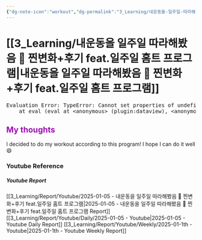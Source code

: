 ```yaml
---
{"dg-note-icon":"workout","dg-permalink":"3_Learning/내운동을-일주일-따라해봤음-🙌-찐변화+후기-feat.일주일-홈트-프로그램","created-date":"2025-01-05 3:01:18 pm","date":"2025-01-05","type":"youtube","tags":["youtube","workout"],"aliases":null,"youtuber":"제이제이","channelName":"제이제이살롱드핏","link":"https://www.youtube.com/watch?v=YbaLemhWq94","img":"https://img.youtube.com/vi/YbaLemhWq94/0.jpg","dg-publish":true,"permalink":"/3_Learning/내운동을-일주일-따라해봤음-🙌-찐변화+후기-feat.일주일-홈트-프로그램/","dgPassFrontmatter":true,"noteIcon":"workout"}
---
```


# [[3_Learning/내운동을 일주일 따라해봤음 🙌 찐변화+후기 feat.일주일 홈트 프로그램\|내운동을 일주일 따라해봤음 🙌 찐변화+후기 feat.일주일 홈트 프로그램]]


<pre class="dataview dataview-error">Evaluation Error: TypeError: Cannot set properties of undefined (setting 'innerHTML')
    at eval (eval at &lt;anonymous&gt; (plugin:dataview), &lt;anonymous&gt;:9:21)</pre>

## <font color="#9d0ab3">My thoughts</font>

I decided to do my workout according to this program!
I hope I can do it well 😄













### Youtube Reference
##### Youtube Report
[[3_Learning/Report/Youtube/2025-01-05 - 내운동을 일주일 따라해봤음 🙌 찐변화+후기 feat.일주일 홈트 프로그램\|2025-01-05 - 내운동을 일주일 따라해봤음 🙌 찐변화+후기 feat.일주일 홈트 프로그램 Report]]
[[3_Learning/Report/Youtube/Daily/2025-01-05 - Youtube\|2025-01-05 - Youtube Daily Report]]
[[3_Learning/Report/Youtube/Weekly/2025-01-1th - Youtube\|2025-01-1th - Youtube Weekly Report]]




